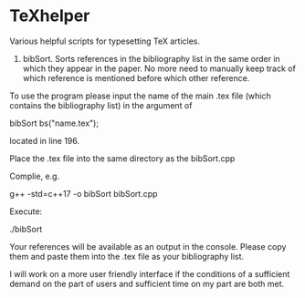 # TeXhelper

Various helpful scripts for typesetting TeX articles.

1. bibSort. Sorts references in the bibliography list in the same order in which they appear in the paper. No more need to manually keep track of which reference is mentioned before which other reference.

To use the program please input the name of the main .tex file (which contains the bibliography list) in the argument of

bibSort bs("name.tex");

located in line 196.

Place the .tex file into the same directory as the bibSort.cpp

Complie, e.g.

g++ -std=c++17 -o bibSort bibSort.cpp

Execute:

./bibSort

Your references will be available as an output in the console. Please copy them and paste them into the .tex file as your bibliography list.

I will work on a more user friendly interface if the conditions of a sufficient demand on the part of users and sufficient time on my part are both met.
